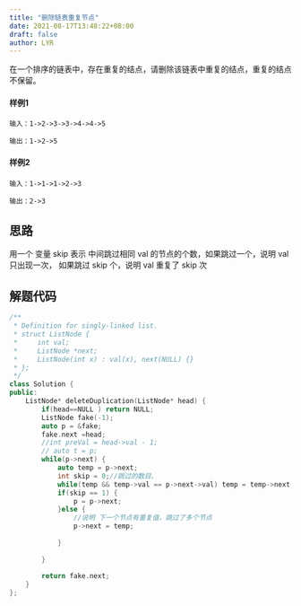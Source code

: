 ```yaml
---
title: "删除链表重复节点"
date: 2021-08-17T13:48:22+08:00
draft: false
author: LYR
---
```


在一个排序的链表中，存在重复的结点，请删除该链表中重复的结点，重复的结点不保留。

#### 样例1

```
输入：1->2->3->3->4->4->5

输出：1->2->5
```

#### 样例2

```
输入：1->1->1->2->3

输出：2->3
```

## 思路

用一个 变量 skip 表示 中间跳过相同 val 的节点的个数，如果跳过一个，说明 val 只出现一次， 如果跳过 skip 个，说明 val 重复了 skip 次

## 解题代码



```cpp
/**
 * Definition for singly-linked list.
 * struct ListNode {
 *     int val;
 *     ListNode *next;
 *     ListNode(int x) : val(x), next(NULL) {}
 * };
 */
class Solution {
public:
    ListNode* deleteDuplication(ListNode* head) {
        if(head==NULL ) return NULL;
        ListNode fake(-1);
        auto p = &fake;
        fake.next =head;
        //int preVal = head->val - 1;
        // auto t = p;
        while(p->next) {
            auto temp = p->next;
            int skip = 0;//跳过的数目、
            while(temp && temp->val == p->next->val) temp = temp->next,skip++;
            if(skip == 1) {
                p = p->next;
            }else {
                //说明 下一个节点有重复值，跳过了多个节点
                p->next = temp;
                
            }
            
        }
        
        return fake.next;
    }
};
```

